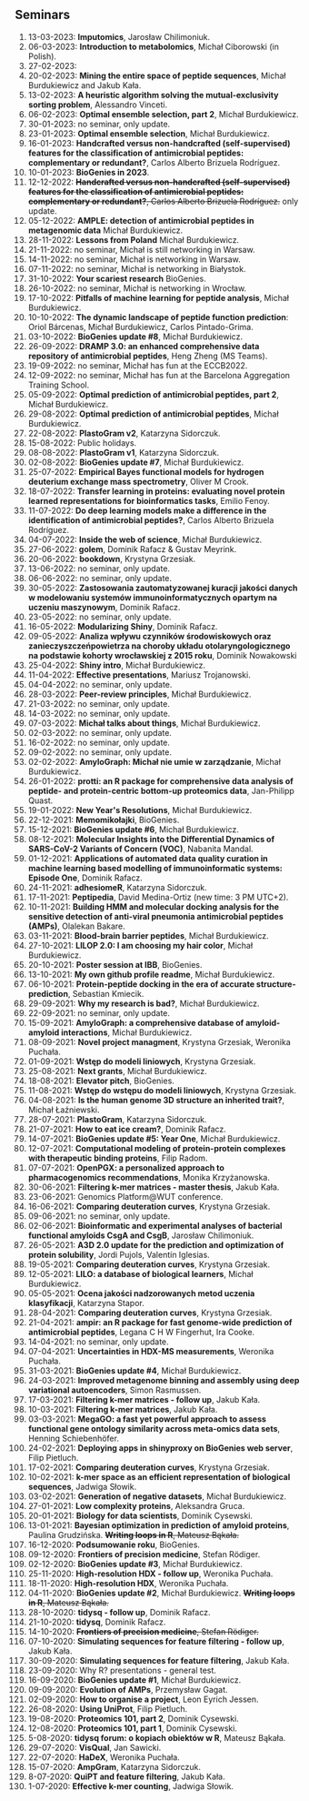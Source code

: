 ## Seminars

1. 13-03-2023: **Imputomics**, Jarosław Chilimoniuk.
1. 06-03-2023: **Introduction to metabolomics**, Michał Ciborowski (in Polish).
1. 27-02-2023: 
1. 20-02-2023: **Mining the entire space of peptide sequences**, Michał Burdukiewicz and Jakub Kała.
1. 13-02-2023: **A heuristic algorithm solving the mutual-exclusivity sorting problem**, Alessandro Vinceti.
1. 06-02-2023: **Optimal ensemble selection, part 2**, Michał Burdukiewicz.
1. 30-01-2023: no seminar, only update.
1. 23-01-2023: **Optimal ensemble selection**, Michał Burdukiewicz.
1. 16-01-2023: **Handcrafted versus non-handcrafted (self-supervised) features for the classification of antimicrobial peptides: complementary or redundant?**, Carlos Alberto Brizuela Rodríguez.
1. 10-01-2023: **BioGenies in 2023**.
1. 12-12-2022: ~~**Handcrafted versus non-handcrafted (self-supervised) features for the classification of antimicrobial peptides: complementary or redundant?**, Carlos Alberto Brizuela Rodríguez.~~ only update.
1. 05-12-2022: **AMPLE: detection of antimicrobial peptides in metagenomic data** Michał Burdukiewicz.
1. 28-11-2022: **Lessons from Poland** Michał Burdukiewicz.
1. 21-11-2022: no seminar, Michał is still networking in Warsaw.
1. 14-11-2022: no seminar, Michał is networking in Warsaw.
1. 07-11-2022: no seminar, Michał is networking in Białystok.
1. 31-10-2022: **Your scariest research** BioGenies.
1. 26-10-2022: no seminar, Michał is networking in Wrocław.
1. 17-10-2022: **Pitfalls of machine learning for peptide analysis**, Michał Burdukiewicz.
1. 10-10-2022: **The dynamic landscape of peptide function prediction**: Oriol Bárcenas, Michał Burdukiewicz, Carlos Pintado-Grima.
1. 03-10-2022: **BioGenies update #8**, Michał Burdukiewicz.
1. 26-09-2022: **DRAMP 3.0: an enhanced comprehensive data repository of antimicrobial peptides**, Heng Zheng (MS Teams).
1. 19-09-2022: no seminar, Michał has fun at the ECCB2022.
1. 12-09-2022: no seminar, Michał has fun at the Barcelona Aggregation Training School.
1. 05-09-2022: **Optimal prediction of antimicrobial peptides, part 2**, Michał Burdukiewicz.
1. 29-08-2022: **Optimal prediction of antimicrobial peptides**, Michał Burdukiewicz.
1. 22-08-2022: **PlastoGram v2**, Katarzyna Sidorczuk.
1. 15-08-2022: Public holidays.
1. 08-08-2022: **PlastoGram v1**, Katarzyna Sidorczuk.
1. 02-08-2022: **BioGenies update #7**, Michał Burdukiewicz.
1. 25-07-2022: **Empirical Bayes functional models for hydrogen deuterium exchange mass spectrometry**, Oliver M Crook.
1. 18-07-2022: **Transfer learning in proteins: evaluating novel protein learned representations for bioinformatics tasks**, Emilio Fenoy.
1. 11-07-2022: **Do deep learning models make a difference in the identification of antimicrobial peptides?**, Carlos Alberto Brizuela Rodríguez.
1. 04-07-2022: **Inside the web of science**, Michał Burdukiewicz.
1. 27-06-2022: **golem**, Dominik Rafacz & Gustav Meyrink.
1. 20-06-2022: **bookdown**, Krystyna Grzesiak.
1. 13-06-2022: no seminar, only update. 
2. 06-06-2022: no seminar, only update.
3. 30-05-2022: **Zastosowania zautomatyzowanej kuracji jakości danych w modelowaniu systemów immunoinformatycznych opartym na uczeniu maszynowym**, Dominik Rafacz.
4. 23-05-2022: no seminar, only update.
5. 16-05-2022: **Modularizing Shiny**, Dominik Rafacz.
6. 09-05-2022: **Analiza wpływu czynników środowiskowych oraz zanieczyszczeńpowietrza na choroby układu otolaryngologicznego na podstawie kohorty wrocławskiej z 2015 roku**, Dominik Nowakowski
7. 25-04-2022: **Shiny intro**, Michał Burdukiewicz.
8. 11-04-2022: **Effective presentations**, Mariusz Trojanowski.
9. 04-04-2022: no seminar, only update.
10. 28-03-2022: **Peer-review principles**, Michał Burdukiewicz.
11. 21-03-2022: no seminar, only update.
12. 14-03-2022: no seminar, only update.
13. 07-03-2022: **Michał talks about things**, Michał Burdukiewicz.
14. 02-03-2022: no seminar, only update.
15. 16-02-2022: no seminar, only update.
16. 09-02-2022: no seminar, only update.
17. 02-02-2022: **AmyloGraph: Michał nie umie w zarządzanie**, Michał Burdukiewicz. 
18. 26-01-2022: **protti: an R package for comprehensive data analysis of peptide- and protein-centric bottom-up proteomics data**, Jan-Philipp Quast. 
19. 19-01-2022: **New Year's Resolutions**, Michał Burdukiewicz.
20. 22-12-2021: **Memomikołajki**, BioGenies.
21. 15-12-2021: **BioGenies update #6**, Michał Burdukiewicz.
22. 08-12-2021: **Molecular Insights into the Differential Dynamics of SARS-CoV-2 Variants of Concern (VOC)**, Nabanita Mandal.
23. 01-12-2021: **Applications of automated data quality curation in machine learning based modelling of immunoinformatic systems: Episode One**, Dominik Rafacz.
24. 24-11-2021: **adhesiomeR**, Katarzyna Sidorczuk.
25. 17-11-2021: **Peptipedia**, David Medina-Ortiz (new time: 3 PM UTC+2).
26. 10-11-2021: **Building HMM and molecular docking analysis for the sensitive detection of anti-viral pneumonia antimicrobial peptides (AMPs)**, 
Olalekan Bakare.
1. 03-11-2021: **Blood-brain barrier peptides**, Michał Burdukiewicz.
1. 27-10-2021: **LILOP 2.0: I am choosing my hair color**, Michał Burdukiewicz.
1. 20-10-2021: **Poster session at IBB**, BioGenies.
1. 13-10-2021: **My own github profile readme**, Michał Burdukiewicz.
1. 06-10-2021: **Protein-peptide docking in the era of accurate structure-prediction**, Sebastian Kmiecik.
1. 29-09-2021: **Why my research is bad?**, Michał Burdukiewicz. 
1. 22-09-2021: no seminar, only update.
1. 15-09-2021: **AmyloGraph: a comprehensive database of amyloid-amyloid interactions**, Michał Burdukiewicz. 
1. 08-09-2021: **Novel project managment**, Krystyna Grzesiak, Weronika Puchała.
1. 01-09-2021: **Wstęp do modeli liniowych**, Krystyna Grzesiak. 
1. 25-08-2021: **Next grants**, Michał Burdukiewicz. 
1. 18-08-2021: **Elevator pitch**, BioGenies. 
1. 11-08-2021: **Wstęp do wstępu do modeli liniowych**, Krystyna Grzesiak. 
1. 04-08-2021: **Is the human genome 3D structure an inherited trait?**, Michał Łaźniewski. 
1. 28-07-2021: **PlastoGram**, Katarzyna Sidorczuk.
1. 21-07-2021: **How to eat ice cream?**, Dominik Rafacz.
1. 14-07-2021: **BioGenies update #5: Year One**, Michał Burdukiewicz.
1. 12-07-2021: **Computational modeling of protein-protein complexes with therapeutic binding proteins**, Filip Radom.
1. 07-07-2021: **OpenPGX: a personalized approach to pharmacogenomics recommendations**, Monika Krzyżanowska.
1. 30-06-2021: **Filtering k-mer matrices - master thesis**, Jakub Kała.
1. 23-06-2021: Genomics Platform@WUT conference.
1. 16-06-2021: **Comparing deuteration curves**, Krystyna Grzesiak.
1. 09-06-2021: no seminar, only update.
1. 02-06-2021: **Bioinformatic and experimental analyses of bacterial functional amyloids CsgA and CsgB**, Jarosław Chilimoniuk.
1. 26-05-2021: **A3D 2.0 update for the prediction and optimization of protein solubility**, Jordi Pujols, Valentín Iglesias.
1. 19-05-2021: **Comparing deuteration curves**, Krystyna Grzesiak.
1. 12-05-2021: **LILO: a database of biological learners**, Michał Burdukiewicz.
1. 05-05-2021: **Ocena jakości nadzorowanych metod uczenia klasyfikacji**, Katarzyna Stapor.
1. 28-04-2021: **Comparing deuteration curves**, Krystyna Grzesiak.
1. 21-04-2021: **ampir: an R package for fast genome-wide prediction of antimicrobial peptides**, Legana C H W Fingerhut, Ira Cooke.
1. 14-04-2021: no seminar, only update.
1. 07-04-2021: **Uncertainties in HDX-MS measurements**, Weronika Puchała.
1. 31-03-2021: **BioGenies update #4**, Michał Burdukiewicz.
1. 24-03-2021: **Improved metagenome binning and assembly using deep variational autoencoders**, Simon Rasmussen.
1. 17-03-2021: **Filtering k-mer matrices - follow up**, Jakub Kała.
1. 10-03-2021: **Filtering k-mer matrices**, Jakub Kała.
1. 03-03-2021: **MegaGO: a fast yet powerful approach to assess functional gene ontology similarity across meta-omics data sets**, Henning Schiebenhöfer.
1. 24-02-2021: **Deploying apps in shinyproxy on BioGenies web server**, Filip Pietluch.
1. 17-02-2021: **Comparing deuteration curves**, Krystyna Grzesiak.
1. 10-02-2021: **k-mer space as an efficient representation  of biological sequences**, Jadwiga Słowik.
1. 03-02-2021: **Generation of negative datasets**, Michał Burdukiewicz.
1. 27-01-2021: **Low complexity proteins**, Aleksandra Gruca.
1. 20-01-2021: **Biology for data scientists**, Dominik Cysewski.
1. 13-01-2021: **Bayesian optimization in prediction of amyloid proteins**, Paulina Grudzińska. ~~**Writing loops in R**, Mateusz Bąkała.~~
1. 16-12-2020: **Podsumowanie roku**, BioGenies.
1. 09-12-2020: **Frontiers of precision medicine**, Stefan Rödiger.
1. 02-12-2020: **BioGenies update #3**, Michał Burdukiewicz.
1. 25-11-2020: **High-resolution HDX - follow up**, Weronika Puchała.
1. 18-11-2020: **High-resolution HDX**, Weronika Puchała.
1. 04-11-2020: **BioGenies update #2**, Michał Burdukiewicz. ~~**Writing loops in R**, Mateusz Bąkała.~~ 
1. 28-10-2020: **tidysq - follow up**, Dominik Rafacz.
1. 21-10-2020: **tidysq**, Dominik Rafacz.
1. 14-10-2020: ~~**Frontiers of precision medicine**, Stefan Rödiger.~~
1. 07-10-2020: **Simulating sequences for feature filtering - follow up**, Jakub Kała.
1. 30-09-2020: **Simulating sequences for feature filtering**, Jakub Kała.
1. 23-09-2020: Why R? presentations - general test.
1. 16-09-2020: **BioGenies update #1**, Michał Burdukiewicz.
1. 09-09-2020: **Evolution of AMPs**, Przemysław Gagat.
1. 02-09-2020: **How to organise a project**, Leon Eyrich Jessen.
1. 26-08-2020: **Using UniProt**, Filip Pietluch.
1. 19-08-2020: **Proteomics 101, part 2**, Dominik Cysewski.
1. 12-08-2020: **Proteomics 101, part 1**, Dominik Cysewski.
1. 5-08-2020: **tidysq forum: o kopiach obiektów w R**, Mateusz Bąkała.
1. 29-07-2020: **VisQual**, Jan Sawicki.
1. 22-07-2020: **HaDeX**, Weronika Puchała.
1. 15-07-2020: **AmpGram**, Katarzyna Sidorczuk.
1. 8-07-2020: **QuiPT and feature filtering**, Jakub Kała.
1. 1-07-2020: **Effective k-mer counting**, Jadwiga Słowik.
